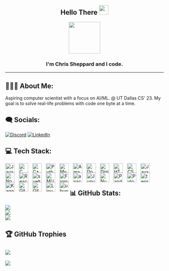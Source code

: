 <p align='center'>
</p>
<h2 align="center">Hello There
        <img src="https://media.giphy.com/media/7RUNuow9v0bUxrwgSw/giphy.gif" width="30px"/></h2>
<p>

<div id="header" align="center">
  <img src="https://media.giphy.com/media/v1.Y2lkPTc5MGI3NjExMTYxMmE2OGQxZDFkNjkxNzFlY2JlZjc3NWNlNjJiN2Y4MDRkOWVmMiZjdD1z/vLlpbDafjgHystuJ0a/giphy.gif" width="100"/>
    
<h3 align="center">I'm Chris Sheppard and I code.</h3>

</div>

---



## 👨🏻‍💻 About Me:
Aspiring computer scientist with a focus on AI/ML. @ UT Dallas CS' 23.
My goal is to solve real-life problems with code one byte at a time.


## 🗨️ Socials:
[![Discord](https://img.shields.io/badge/Discord-%237289DA.svg?logo=discord&logoColor=white)](discordapp.com/users/295228430969077761) 
[![LinkedIn](https://img.shields.io/badge/LinkedIn-%230077B5.svg?logo=linkedin&logoColor=white)](https://linkedin.com/in/500plus) 

## 💻 Tech Stack:

<img align="left" alt="Java" width="30px" style="padding-right:10px;" src="https://cdn.jsdelivr.net/gh/devicons/devicon/icons/java/java-original-wordmark.svg" />
<img align="left" alt="C" width="30px" style="padding-right:10px;" src="https://cdn.jsdelivr.net/gh/devicons/devicon/icons/c/c-original.svg" />          
<img align="left" alt="C++" width="30px" style="padding-right:10px;" src="https://cdn.jsdelivr.net/gh/devicons/devicon/icons/cplusplus/cplusplus-line.svg" />
<img align="left" alt="Python" width="30px" style="padding-right:10px;" src="https://cdn.jsdelivr.net/gh/devicons/devicon/icons/python/python-original-wordmark.svg" />
<img align="left" alt="MySQL" width="30px" style="padding-right:10px;" src="https://cdn.jsdelivr.net/gh/devicons/devicon/icons/mysql/mysql-original-wordmark.svg" />


<img align="left" alt="AmazonWebServices" width="30px" style="padding-right:10px;" src="https://cdn.jsdelivr.net/gh/devicons/devicon/icons/amazonwebservices/amazonwebservices-plain-wordmark.svg" />
<img align="left" alt="Docker" width="30px" style="padding-right:10px;" src="https://cdn.jsdelivr.net/gh/devicons/devicon/icons/docker/docker-original-wordmark.svg" />
<img align="left" alt="Digital Ocean" width="30px" style="padding-right:10px;" src="https://cdn.jsdelivr.net/gh/devicons/devicon/icons/digitalocean/digitalocean-original-wordmark.svg" />



<img align="left" alt="HTML" width="30px" style="padding-right:10px;" src="https://cdn.jsdelivr.net/gh/devicons/devicon/icons/html5/html5-plain-wordmark.svg" />
<img align="left" alt="CSS" width="30px" style="padding-right:10px;" src="https://cdn.jsdelivr.net/gh/devicons/devicon/icons/css3/css3-plain-wordmark.svg" />
<img align="left" alt="JavaScript" width="30px" style="padding-right:10px;" src="https://cdn.jsdelivr.net/gh/devicons/devicon/icons/javascript/javascript-plain.svg" />
<img align="left" alt="NodeJS" width="30px" style="padding-right:10px;" src="https://cdn.jsdelivr.net/gh/devicons/devicon/icons/nodejs/nodejs-plain-wordmark.svg" />
<img align="left" alt="React" width="30px" style="padding-right:10px;" src="https://cdn.jsdelivr.net/gh/devicons/devicon/icons/react/react-original-wordmark.svg" />
<img align="left" alt="svelte" width="30px" style="padding-right:10px;" src="https://cdn.jsdelivr.net/gh/devicons/devicon/icons/svelte/svelte-original-wordmark.svg" />
<img align="left" alt="MUI" width="30px" style="padding-right:10px;" src="https://cdn.jsdelivr.net/gh/devicons/devicon/icons/materialui/materialui-original.svg" />
<img align="left" alt="Figma" width="30px" style="padding-right:10px;" src="https://cdn.jsdelivr.net/gh/devicons/devicon/icons/figma/figma-original.svg" />



<img align="left" alt="anaconda" width="30px" style="padding-right:10px;" src="https://cdn.jsdelivr.net/gh/devicons/devicon/icons/anaconda/anaconda-original-wordmark.svg" />
<img align="left" alt="Jupyter" width="30px" style="padding-right:10px;" src="https://cdn.jsdelivr.net/gh/devicons/devicon/icons/jupyter/jupyter-original-wordmark.svg" />
<img align="left" alt="Numpy" width="30px" style="padding-right:10px;" src="https://cdn.jsdelivr.net/gh/devicons/devicon/icons/numpy/numpy-original-wordmark.svg" />
<img align="left" alt="Pandas" width="30px" style="padding-right:10px;" src="https://cdn.jsdelivr.net/gh/devicons/devicon/icons/pandas/pandas-original-wordmark.svg" />
<img align="left" alt="Pytorch" width="30px" style="padding-right:10px;" src="https://cdn.jsdelivr.net/gh/devicons/devicon/icons/pytorch/pytorch-plain-wordmark.svg" />
<img align="left" alt="tensorflow" width="30px" style="padding-right:10px;" src="https://cdn.jsdelivr.net/gh/devicons/devicon/icons/tensorflow/tensorflow-original-wordmark.svg" />
<img align="left" alt="Kaggle" width="30px" style="padding-right:10px;" src="https://cdn.jsdelivr.net/gh/devicons/devicon/icons/kaggle/kaggle-original-wordmark.svg" />



<img align="left" alt="Git" width="30px" style="padding-right:10px;" src="https://cdn.jsdelivr.net/gh/devicons/devicon/icons/git/git-original-wordmark.svg" />
<img align="left" alt="GitHub" width="30px" style="padding-right:10px;" src="https://cdn.jsdelivr.net/gh/devicons/devicon/icons/github/github-original-wordmark.svg" />
<img align="left" alt="Linux" width="30px" style="padding-right:10px;" src="https://cdn.jsdelivr.net/gh/devicons/devicon/icons/linux/linux-original.svg" />
<img align="left" alt="ubuntu" width="30px" src="https://cdn.jsdelivr.net/gh/devicons/devicon/icons/ubuntu/ubuntu-plain-wordmark.svg" />


<br />
<br     />       
<br />

## 📊 GitHub Stats:
![](https://github-readme-stats-kappa-six-36.vercel.app/api?username=CSheppardCodes&theme=dark&hide_border=false&include_all_commits=true&count_private=false)<br/>
![](https://github-readme-streak-stats.herokuapp.com/?user=CSheppardCodes&theme=dark&hide_border=false)<br/>
![](https://github-readme-stats-kappa-six-36.vercel.app/api/top-langs/?username=CSheppardCodes&theme=dark&hide_border=false&include_all_commits=true&count_private=false&layout=compact)

## 🏆 GitHub Trophies
![](https://github-profile-trophy.vercel.app/?username=CSheppardCodes&theme=dark&no-frame=false&no-bg=true&margin-w=4)
--
[![](https://visitcount.itsvg.in/api?id=CSheppardCodes&icon=6&color=0)](https://visitcount.itsvg.in)

<!-- Proudly created with GPRM ( https://gprm.itsvg.in ) -->


